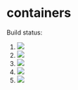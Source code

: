 # containers
Build status:
1. [![](https://github.com/GusAlbach/containers/workflows/tests-fibonacci/badge.svg)](https://github.com/GusAlbach/containers/actions?query=workflow%3Atests-fibonacci)
1. [![](https://github.com/GusAlbach/containers/workflows/tests-range/badge.svg)](https://github.com/GusAlbach/containers/actions?query=workflow%3Atests-range)
1. [![](https://github.com/GusAlbach/containers/workflows/tests-BST/badge.svg)](https://github.com/GusAlbach/containers/actions?query=workflow%3Atests-BST)
1. [![](https://github.com/GusAlbach/containers/workflows/tests-BinaryTree/badge.svg)](https://github.com/GusAlbach/containers/actions?query=workflow%3Atests-BinaryTree)
1. [![](https://github.com/GusAlbach/containers/workflows/tests-AVLTree/badge.svg)](https://github.com/GusAlbach/containers/actions?query=workflow%3Atests-AVLTree)
